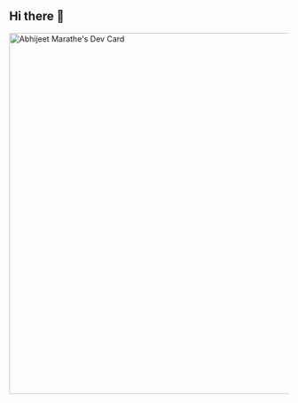 ## Hi there 👋

<!--
**abhijeetmarathe/abhijeetmarathe** is a ✨ _special_ ✨ repository because its `README.md` (this file) appears on your GitHub profile.

Here are some ideas to get you started:

- 🔭 I’m currently working on ...
- 🌱 I’m currently learning ...
- 👯 I’m looking to collaborate on ...
- 🤔 I’m looking for help with ...
- 💬 Ask me about ...
- 📫 How to reach me: ...
- 😄 Pronouns: ...
- ⚡ Fun fact: ...
-->
<a href="https://app.daily.dev/abhijeetmarathe"><img src="https://api.daily.dev/devcards/v2/5KdoD3S7UleJzS76nkyFk.png?type=wide&r=8qv" width="652" alt="Abhijeet Marathe's Dev Card"/></a>
